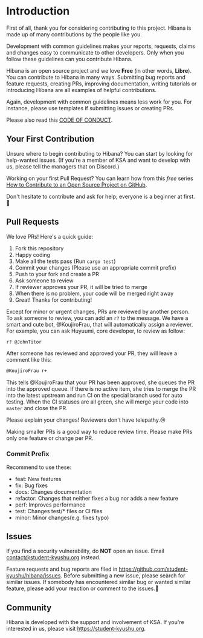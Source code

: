 # Introduction

First of all, thank you for considering contributing to this project. Hibana is made up of many contributions by the people like you.

Development with common guidelines makes your reports, requests, claims and changes easy to communicate to other developers. Only when you follow these guidelines can you contribute Hibana.

Hibana is an open source project and we love  **Free** (in other words, **Libre**). You can contribute to Hibana in many ways. Submitting bug reports and feature requests, creating PRs, improving documentation, writing tutorials or introducing Hibana are all examples of helpful contributions.

Again, development with common guidelines means less work for you. For instance, please use templates if submitting issues or creating PRs.

Please also read this [CODE OF CONDUCT](https://github.com/student-kyushu/hibana/blob/master/.github/CODE_OF_CONDUCT.md).

## Your First Contribution

Unsure where to begin contributing to Hibana? You can start by looking for help-wanted issues. (If you're a member of KSA and want to develop with us, please tell the managers that on Discord.)

Working on your first Pull Request? You can learn how from this *free* series [How to Contribute to an Open Source Project on GitHub](https://egghead.io/series/how-to-contribute-to-an-open-source-project-on-github).

Don't hesitate to contribute and ask for help; everyone is a beginner at first.🐣

## Pull Requests

We love PRs! Here's a quick guide:

1. Fork this repository
2. Happy coding
3. Make all the tests pass (Run `cargo test`)
4. Commit your changes (Please use an appropriate commit prefix)
5. Push to your fork and create a PR
6. Ask someone to review
7. If reviewer approves your PR, it will be tried to merge
8. When there is no problem, your code will be merged right away
9. Great! Thanks for contributing!

Except for minor or urgent changes, PRs are reviewed by another person. To ask someone to review, you can add an `r?` to the message. We have a smart and cute bot, @KoujiroFrau, that will automatically assign a reviewer. For example, you can ask Huyuumi, core developer, to review as follow:

```Markdown
r? @JohnTitor
```

After someone has reviewed and approved your PR, they will leave a comment like this:

```Markdown
@KoujiroFrau r+
```

This tells @KoujiroFrau that your PR has been approved, she queues the PR into the approved queue. If there is no active item, she tries to merge the PR into the latest upstream and run CI on the special branch used for auto testing. When the CI statuses are all green, she will merge your code into `master` and close the PR.

Please explain your changes! Reviewers don't have telepathy.😢

Making smaller PRs is a good way to reduce review time. Please make PRs only one feature or change per PR.

### Commit Prefix

Recommend to use these:

* feat: New features
* fix: Bug fixes
* docs: Changes documentation
* refactor: Changes that neither fixes a bug nor adds a new feature
* perf: Improves performance
* test: Changes test/* files or CI files
* minor: Minor changes(e.g. fixes typo)

## Issues

If you find a security vulnerability, do **NOT** open an issue. Email contact@student-kyushu.org instead.

Feature requests and bug reports are filed in https://github.com/student-kyushu/hibana/issues. Before submitting a new issue, please search for similar issues. If somebody has encountered similar bug or wanted similar feature, please add your reaction or comment to the issues.💓

## Community

Hibana is developed with the support and involvement of KSA. If you're interested in us, please visit https://student-kyushu.org.
